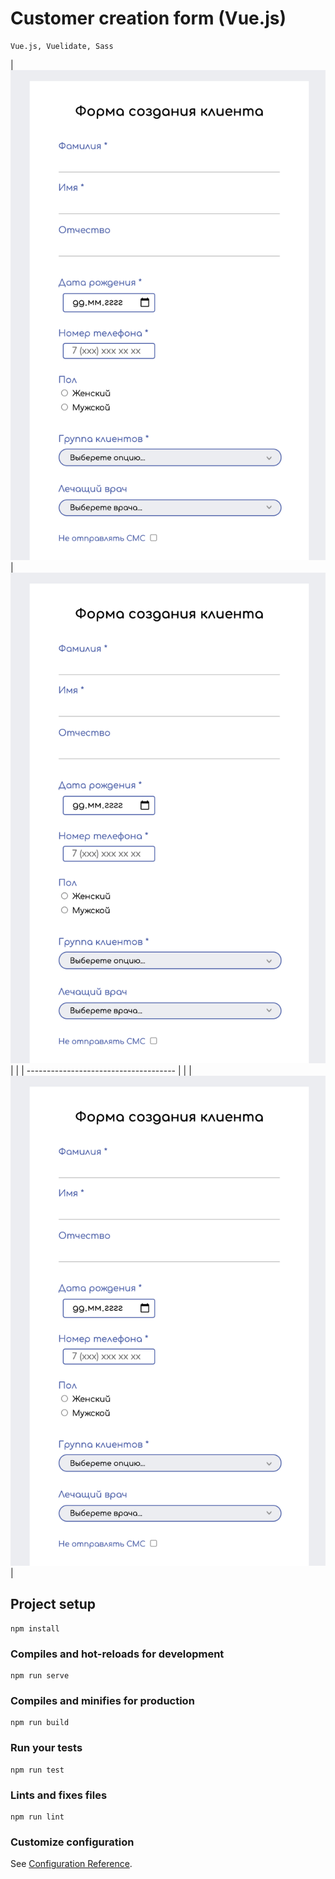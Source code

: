 # Customer creation form (Vue.js)

```
Vue.js, Vuelidate, Sass
```
| ![Screen_1](screenshots/screen_1.png) | ![Screen_2](screenshots/screen_1.png) |
|                                       | ------------------------------------- |
|                                       | ![Screen_3](screenshots/screen_1.png) |

## Project setup
```
npm install
```

### Compiles and hot-reloads for development
```
npm run serve
```

### Compiles and minifies for production
```
npm run build
```

### Run your tests
```
npm run test
```

### Lints and fixes files
```
npm run lint
```

### Customize configuration
See [Configuration Reference](https://cli.vuejs.org/config/).

